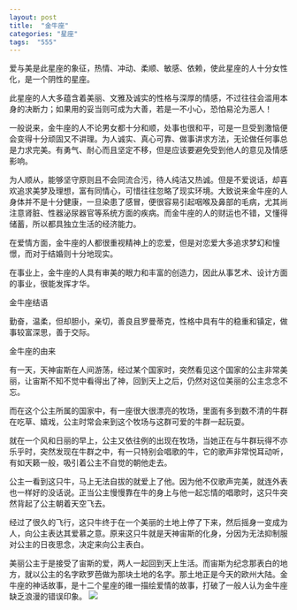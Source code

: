 ```yaml
---
layout: post
title:  "金牛座"
categories: "星座"
tags:  "555"
---
```


爱与美是此星座的象征，热情、冲动、柔顺、敏感、依赖，使此星座的人十分女性化，是一个阴性的星座。

此星座的人大多蕴含着美丽、文雅及诚实的性格与深厚的情感，不过往往会滥用本身的决断力；如果用的妥当则可成为大善，若是一不小心，恐怕易沦为恶人！

一般说来，金牛座的人不论男女都十分和顺，处事也很和平，可是一旦受到激恼便会变得十分顽固又不讲理。为人诚实、真心可靠、做事讲求方法，无论做任何事总是力求完美。有勇气、耐心而且坚定不移，但是应该要避免受到他人的意见及情感影响。

为人顺从，能够坚守原则且不会同流合污，待人纯洁又热诚。但是不爱说话，却喜欢追求美梦及理想，富有同情心，可惜往往忽略了现实环境。大致说来金牛座的人身体并不是十分健康，一旦染患了感冒，便很容易引起咽喉及鼻部的毛病，尤其尚注意肾脏、性器泌尿器官等系统方面的疾病。而金牛座的人的财运也不错，又懂得储蓄，所以都具独立生活的经济能力。

在爱情方面，金牛座的人都很重视精神上的恋爱，但是对恋爱大多追求梦幻和憧憬，而对于结婚则十分地现实。

在事业上，金牛座的人具有审美的眼力和丰富的创造力，因此从事艺术、设计方面的事业，很能发挥才华。

金牛座结语

勤奋，温柔，但却胆小，亲切，善良且罗曼蒂克，性格中具有牛的稳重和镇定，做事较富深思，善于交际。

金牛座的由来

有一天，天神宙斯在人间游荡，经过某个国家时，突然看见这个国家的公主非常美丽，让宙斯不知不觉中看得出了神，回到天上之后，仍然对这位美丽的公主念念不忘。

而在这个公主所属的国家中，有一座很大很漂亮的牧场，里面有多到数不清的牛群在吃草、嬉戏，公主时常会来到这个牧场与这群可爱的牛群一起玩耍。

就在一个风和日丽的早上，公主又依往例的出现在牧场，当她正在与牛群玩得不亦乐乎时，突然发现在牛群之中，有一只特别会唱歌的牛，它的歌声非常悦耳动听，有如天籁一般，吸引着公主不自觉的朝他走去。

公主一看到这只牛，马上无法自拔的就爱上了他。因为他不仅歌声完美，就连外表也一样好的没话说。正当公主慢慢靠在牛的身上与他一起忘情的唱歌时，这只牛突然背起了公主朝着天空飞去。

经过了很久的飞行，这只牛终于在一个美丽的土地上停了下来，然后摇身一变成为人，向公主表达其爱慕之意。原来这只牛就是天神宙斯的化身，分因为无法抑制服对公主的日夜思念，决定来向公主表白。

美丽公主于是接受了宙斯的爱，两人一起回到天上生活。而宙斯为纪念那表白的地方，就以公主的名字欧罗芭做为那块土地的名字。那土地正是今天的欧州大陆。金牛座的神话故事，是十二个星座的碓一描绘爱情的故事，打破了一般人认为金牛座缺乏浪漫的错误印象。
![](https://ss0.bdstatic.com/70cFuHSh_Q1YnxGkpoWK1HF6hhy/it/u=3060913133,2413311045&fm=27&gp=0.jpg)


